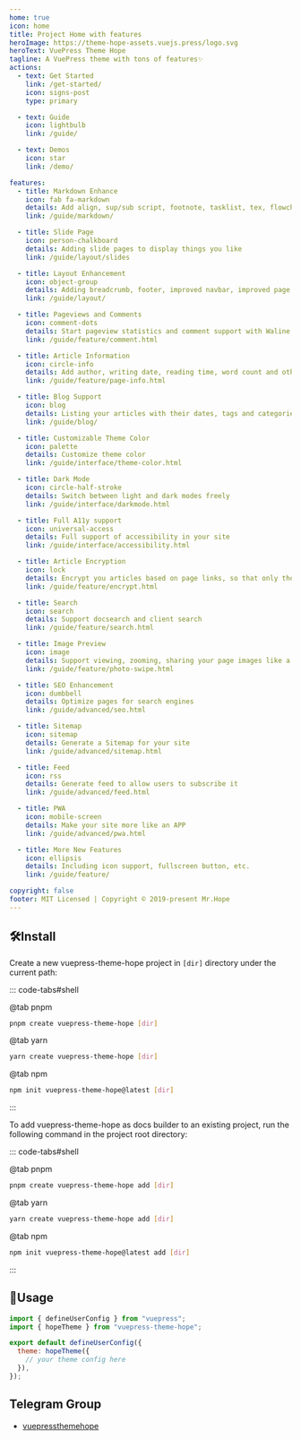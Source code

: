 ```yaml
---
home: true
icon: home
title: Project Home with features
heroImage: https://theme-hope-assets.vuejs.press/logo.svg
heroText: VuePress Theme Hope
tagline: A VuePress theme with tons of features✨
actions:
  - text: Get Started
    link: /get-started/
    icon: signs-post
    type: primary

  - text: Guide
    icon: lightbulb
    link: /guide/

  - text: Demos
    icon: star
    link: /demo/

features:
  - title: Markdown Enhance
    icon: fab fa-markdown
    details: Add align, sup/sub script, footnote, tasklist, tex, flowchart, diagram, mark and presentation support in Markdown
    link: /guide/markdown/

  - title: Slide Page
    icon: person-chalkboard
    details: Adding slide pages to display things you like
    link: /guide/layout/slides

  - title: Layout Enhancement
    icon: object-group
    details: Adding breadcrumb, footer, improved navbar, improved page nav and etc.
    link: /guide/layout/

  - title: Pageviews and Comments
    icon: comment-dots
    details: Start pageview statistics and comment support with Waline
    link: /guide/feature/comment.html

  - title: Article Information
    icon: circle-info
    details: Add author, writing date, reading time, word count and other information to your article
    link: /guide/feature/page-info.html

  - title: Blog Support
    icon: blog
    details: Listing your articles with their dates, tags and categories with some awesome layouts
    link: /guide/blog/

  - title: Customizable Theme Color
    icon: palette
    details: Customize theme color
    link: /guide/interface/theme-color.html

  - title: Dark Mode
    icon: circle-half-stroke
    details: Switch between light and dark modes freely
    link: /guide/interface/darkmode.html

  - title: Full A11y support
    icon: universal-access
    details: Full support of accessibility in your site
    link: /guide/interface/accessibility.html

  - title: Article Encryption
    icon: lock
    details: Encrypt you articles based on page links, so that only the one you want could see them
    link: /guide/feature/encrypt.html

  - title: Search
    icon: search
    details: Support docsearch and client search
    link: /guide/feature/search.html

  - title: Image Preview
    icon: image
    details: Support viewing, zooming, sharing your page images like a gallery
    link: /guide/feature/photo-swipe.html

  - title: SEO Enhancement
    icon: dumbbell
    details: Optimize pages for search engines
    link: /guide/advanced/seo.html

  - title: Sitemap
    icon: sitemap
    details: Generate a Sitemap for your site
    link: /guide/advanced/sitemap.html

  - title: Feed
    icon: rss
    details: Generate feed to allow users to subscribe it
    link: /guide/advanced/feed.html

  - title: PWA
    icon: mobile-screen
    details: Make your site more like an APP
    link: /guide/advanced/pwa.html

  - title: More New Features
    icon: ellipsis
    details: Including icon support, fullscreen button, etc.
    link: /guide/feature/

copyright: false
footer: MIT Licensed | Copyright © 2019-present Mr.Hope
---
```


## 🛠Install

Create a new vuepress-theme-hope project in `[dir]` directory under the current path:

::: code-tabs#shell

@tab pnpm

```bash
pnpm create vuepress-theme-hope [dir]
```

@tab yarn

```bash
yarn create vuepress-theme-hope [dir]
```

@tab npm

```bash
npm init vuepress-theme-hope@latest [dir]
```

:::

To add vuepress-theme-hope as docs builder to an existing project, run the following command in the project root directory:

::: code-tabs#shell

@tab pnpm

```bash
pnpm create vuepress-theme-hope add [dir]
```

@tab yarn

```bash
yarn create vuepress-theme-hope add [dir]
```

@tab npm

```bash
npm init vuepress-theme-hope@latest add [dir]
```

:::

## 🚀Usage

```js title=".vuepress/config.js"
import { defineUserConfig } from "vuepress";
import { hopeTheme } from "vuepress-theme-hope";

export default defineUserConfig({
  theme: hopeTheme({
    // your theme config here
  }),
});
```

## Telegram Group

- [vuepressthemehope](https://t.me/vuepressthemehope)
